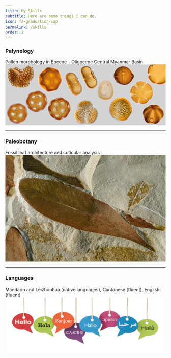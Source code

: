 ```yaml
---
title: My Skills
subtitle: Here are some things I can do.
icon: fa-graduation-cap
permalink: /skills
order: 2
---
```


### Palynology

Pollen morphology in Eocene – Oligocene Central Myanmar Basin
<img src="assets/images/pollen.jpg">

-----------------

### Paleobotany

Fossil leaf architecture and cuticular analysis
<img src="assets/images/leaves.jpg">

-----------------

### Languages

Mandarin and Leizhouhua (native languages), Cantonese (fluent), English (fluent)
<img src="assets/images/languages.jpg">
